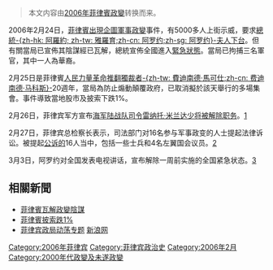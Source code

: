 > 本文内容由[2006年菲律賓政變](https://zh.wikipedia.org/wiki/2006年菲律賓政變)转换而来。


2006年2月24日，[菲律賓出現企圖軍事](https://zh.wikipedia.org/wiki/菲律賓 "wikilink")[政變](../Page/政變.md "wikilink")事件，有5000多人上街示威，要求[總統](../Page/菲律宾总统.md "wikilink")[-{zh-hk: 阿羅約; zh-tw: 雅羅育;zh-cn: 阿罗约;zh-sg: 阿罗约}-夫人下台](../Page/格洛丽亚·马卡帕加尔-阿罗约.md "wikilink")。但有關當局已宣佈其陰謀經已瓦解，總統宣佈全國進入[緊急狀態](https://zh.wikipedia.org/wiki/緊急狀態 "wikilink")。當局已拘捕三名軍官，其中一人為華裔。

2月25日是菲律賓[人民力量革命推翻獨裁者](https://zh.wikipedia.org/wiki/人民力量革命 "wikilink")[-{zh-tw: 費迪南德·馬可仕;zh-cn: 费迪南德·马科斯}-](../Page/费迪南德·马科斯.md "wikilink")20週年，當局為防止煽動顛覆政府，已取消擬於該天舉行的多場集會。事件導致當地股市及披索下跌1%。

2月26日，菲律宾军方宣布[海军陆战队司令](https://zh.wikipedia.org/wiki/海军陆战队 "wikilink")[雷纳托·米兰达少将被解除职务](https://zh.wikipedia.org/wiki/雷纳托·米兰达 "wikilink")。[1](http://news.xinhuanet.com/world/2006-02/26/content_4230190.htm)

2月27日，菲律宾总检察长表示，司法部门对16名参与军事政变的人士提起法律诉讼。被提起[公诉的](https://zh.wikipedia.org/wiki/公诉 "wikilink")16人当中，包括一些士兵和4名左翼国会议员。[2](http://www.chinanews.com.cn/news/2006/2006-02-27/8/696046.shtml)

3月3日，阿罗约对全国发表电视讲话，宣布解除一周前实施的全国紧急状态。[3](http://news.xinhuanet.com/world/2006-03/03/content_4252933.htm)

## 相關新聞

  - [菲律賓瓦解政變陰謀](https://web.archive.org/web/20070930181831/http://www.mpinews.com/content.cfm?newsid=200602241800ta51755a)
  - [菲律賓披索跌1%](https://web.archive.org/web/20070927230450/http://www.mpinews.com/content.cfm?newsid=200602241739ta51739a)
  - [菲律宾政局动荡专题](http://news.sina.com.cn/z/flbcoup/index.shtml) [新浪网](https://zh.wikipedia.org/wiki/新浪网 "wikilink")

[Category:2006年菲律宾](https://zh.wikipedia.org/wiki/Category:2006年菲律宾 "wikilink") [Category:菲律宾政治史](https://zh.wikipedia.org/wiki/Category:菲律宾政治史 "wikilink") [Category:2006年2月](https://zh.wikipedia.org/wiki/Category:2006年2月 "wikilink") [Category:2000年代政變及未遂政變](https://zh.wikipedia.org/wiki/Category:2000年代政變及未遂政變 "wikilink")